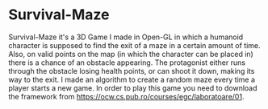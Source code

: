 # Survival-Maze
Survival-Maze it's a 3D Game I made in Open-GL in which a humanoid character is supposed to find the exit of a maze in a certain amount of time. Also, on valid points on the map (in which the character can be placed in) there is a chance of an obstacle appearing. The protagonist either runs through the obstacle losing health points, or can shoot it down, making its way to the exit. I made an algorithm to create a random maze every time a player starts a new game. In order to play this game you need to download the framework from https://ocw.cs.pub.ro/courses/egc/laboratoare/01.
